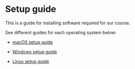 # Setup guide

This is a guide for installing software required for our course.

See different guides for each operating system below:

- [macOS setup guide](mac.md)

- [Windows setup guide](win.md)

- [Linux setup guide](linux.md)

